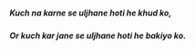 <h5> Kuch na karne se uljhane hoti he khud ko,<h5>
<h5>Or kuch kar jane se uljhane hoti he bakiyo ko.<h5>
